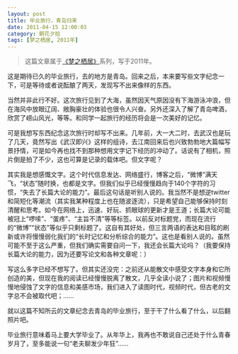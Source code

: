 ```yaml
---
layout: post
title: 毕业旅行，青岛归来
date: 2011-04-15 12:00:03
category: 朝花夕拾
tags: [梦之栖居, 2011年]
---
```


> 这篇文章属于[《梦之栖居》](/posts/where-the-dreams-reside/)系列，写于2011年。
	
<!--more-->

这是期待已久的毕业旅行，去的地方是青岛。回来之后，本来要写些文字纪念一下，可是等待或者说酝酿了两天，发现写不出来像样的东西。

当然并非此行不好。这次旅行见到了大海，虽然因天气原因没有下海游泳冲浪，但在海风中放眼辽阔、敞胸豪壮的体验也很令人兴奋。另外还深入了解了青岛啤酒，欣赏了崂山风光，等等。和同学一起旅行的经历将会是一次美好的记忆。

可是我想写东西纪念这次旅行时却写不出来。几年前，大一大二时，去武汉也是玩了几天，竟然写出《武汉即兴》这样的组诗，去江南回来后也兴致勃勃地大篇幅写景抒情，可是如今再也找不到那种想用文字记下经历的冲动了。话说有了相机，照片倒是拍了不少，这也可算是记录的载体吧。但文字呢？

其实我是想感慨文字。这个时代信息发达、网络盛行，博客之后，“微博”满天飞，“状态”随时换，也都是文字。但我们似乎已经慢慢趋向于140个字符的习惯，“失去了长篇大论的能力”。最后这句话是听别人说的。我当然不是想逆twitter和简短化等潮流（其实我某种程度上也在随波逐流），只是希望自己能够保持时刻清醒和思考。如今在网络上，迅速、好玩、抓眼球的更新才是王道；长篇大论可能被冠上“啰嗦”、“蛋疼”、“主旨不清”等等标签。以前反对标题党，而现在流行的“微博”“状态”等似乎只剩标题了。这自有其好处，但三言两语的表达和目眩的刷新或许将慢慢弱化我们的“长时记忆和分析综合的能力”。这也是看别人说的。虽然可能不至于这么严重，但我们确实需要自问一下，我还会长篇大论吗？（我要保持长篇大论的能力，因为还要写论文和各种文章呢：）

写这么多字已经不想写了。但其实还没完：之前还从能散文中感受文字本身和它所创造的美，但现在我的阅读已经慢慢脱离了散文，几乎全读小说了；图片和视频慢慢地侵蚀了文字的信息和美感市场，我们进入了读图时代，视频时代，但古老的文字总不会被取代吧；……

就以这篇不知所云的文章纪念去青岛的毕业旅行，至于干了什么看了什么，以后翻照片吧。

毕业旅行意味着马上要大学毕业了。从年华上，我再也不敢说自己还处于什么青春岁月了，至多能说一句“老夫聊发少年狂”……